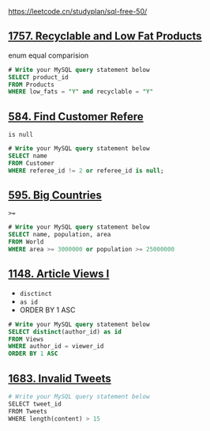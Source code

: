 

https://leetcode.cn/studyplan/sql-free-50/

## [1757. Recyclable and Low Fat Products](https://leetcode.cn/problems/recyclable-and-low-fat-products/)

enum equal comparision

```sql
# Write your MySQL query statement below
SELECT product_id
FROM Products
WHERE low_fats = "Y" and recyclable = "Y"
```

## [584. Find Customer Refere](https://leetcode.cn/problems/find-customer-referee/)

`is null`

```sql
# Write your MySQL query statement below
SELECT name
FROM Customer
WHERE referee_id != 2 or referee_id is null;
```

## [595. Big Countries](https://leetcode.cn/problems/big-countries/)

`>=`

```sql
# Write your MySQL query statement below
SELECT name, population, area
FROM World
WHERE area >= 3000000 or population >= 25000000
```

## [1148. Article Views I](https://leetcode.cn/problems/article-views-i/)

- `disctinct`
- `as id`
- ORDER BY 1 ASC

```sql
# Write your MySQL query statement below
SELECT distinct(author_id) as id
FROM Views
WHERE author_id = viewer_id
ORDER BY 1 ASC
```

## [1683. Invalid Tweets](https://leetcode.cn/problems/invalid-tweets/)

```python
# Write your MySQL query statement below
SELECT tweet_id
FROM Tweets
WHERE length(content) > 15
```

